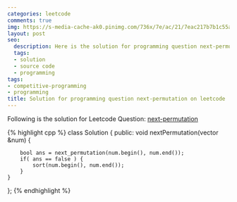 ```yaml
---
categories: leetcode
comments: true
img: https://s-media-cache-ak0.pinimg.com/736x/7e/ac/21/7eac217b7b1c55ab7fd56758e4e181be.jpg
layout: post
seo:
  description: Here is the solution for programming question next-permutation on leetcode
  tags:
  - solution
  - source code
  - programming
tags:
- competitive-programming
- programming
title: Solution for programming question next-permutation on leetcode
---
```


Following is the solution for Leetcode Question: [next-permutation](https://leetcode.com/problems/next-permutation/)

{% highlight cpp %}
class Solution {
public:
    void nextPermutation(vector<int> &num) {
        
        bool ans = next_permutation(num.begin(), num.end());
        if( ans == false ) {
            sort(num.begin(), num.end());
        }
    }
};
{% endhighlight %}